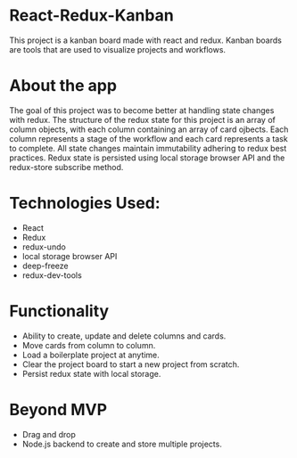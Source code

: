 # React-Redux-Kanban
This project is a kanban board made with react and redux. Kanban boards are tools that are used to visualize projects and workflows.

# About the app

The goal of this project was to become better at handling state changes with redux. The structure of the redux state for this project is an array of column objects, with each column containing an array of card ojbects. Each column represents a stage of the workflow and each card represents a task to complete. All state changes maintain immutability adhering to redux best practices. Redux state is persisted using local storage browser API and the redux-store subscribe method.

# Technologies Used:
* React
* Redux
* redux-undo
* local storage browser API
* deep-freeze
* redux-dev-tools

# Functionality
* Ability to create, update and delete columns and cards.
* Move cards from column to column.
* Load a boilerplate project at anytime.
* Clear the project board to start a new project from scratch.
* Persist redux state with local storage.

# Beyond MVP
* Drag and drop
* Node.js backend to create and store multiple projects.
